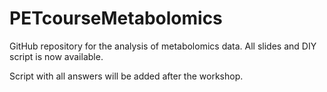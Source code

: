 # PETcourseMetabolomics
GitHub repository for the analysis of metabolomics data.
All slides and DIY script is now available.

Script with all answers will be added after the workshop.
